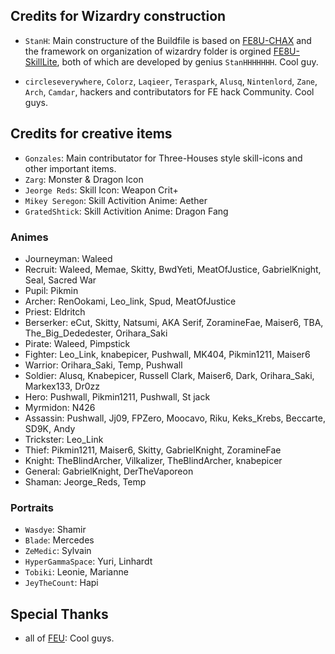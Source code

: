 
## Credits for Wizardry construction

- `StanH`: Main constructure of the Buildfile is based on [FE8U-CHAX](https://github.com/StanHash/FE-CHAX.git) and the framework on organization of wizardry folder is orgined [FE8U-SkillLite](https://github.com/StanHash/SkillsLite.git), both of which are developed by genius `StanHHHHHHH`. Cool guy.

- `circleseverywhere`, `Colorz`, `Laqieer`, `Teraspark`, `Alusq`, `Nintenlord`, `Zane`, `Arch`, `Camdar`, hackers and contributators for FE hack Community. Cool guys.



## Credits for creative items

- `Gonzales`: Main contributator for Three-Houses style skill-icons and other important items.
- `Zarg`: Monster & Dragon Icon
- `Jeorge Reds`: Skill Icon: Weapon Crit+
- `Mikey Seregon`: Skill Activition Anime: Aether
- `GratedShtick`: Skill Activition Anime: Dragon Fang

### Animes
- Journeyman: Waleed
- Recruit: Waleed, Memae, Skitty, BwdYeti, MeatOfJustice, GabrielKnight, Seal, Sacred War
- Pupil: Pikmin
- Archer: RenOokami, Leo_link, Spud, MeatOfJustice
- Priest: Eldritch
- Berserker: eCut, Skitty, Natsumi, AKA Serif, ZoramineFae, Maiser6, TBA, The_Big_Dededester, Orihara_Saki
- Pirate: Waleed, Pimpstick
- Fighter: Leo_Link, knabepicer, Pushwall, MK404, Pikmin1211, Maiser6
- Warrior: Orihara_Saki, Temp, Pushwall
- Soldier: Alusq, Knabepicer, Russell Clark, Maiser6, Dark, Orihara_Saki, Markex133, Dr0zz
- Hero: Pushwall, Pikmin1211, Pushwall, St jack
- Myrmidon: N426
- Assassin: Pushwall, Jj09, FPZero, Moocavo, Riku, Keks_Krebs, Beccarte, SD9K, Andy
- Trickster: Leo_Link
- Thief: Pikmin1211, Maiser6, Skitty, GabrielKnight, ZoramineFae
- Knight: TheBlindArcher, Vilkalizer, TheBlindArcher, knabepicer
- General: GabrielKnight, DerTheVaporeon
- Shaman: Jeorge_Reds, Temp

### Portraits
- `Wasdye`: Shamir
- `Blade`: Mercedes
- `ZeMedic`: Sylvain
- `HyperGammaSpace`: Yuri, Linhardt
- `Tobiki`: Leonie, Marianne
- `JeyTheCount`: Hapi

## Special Thanks

- all of [FEU](https://feuniverse.us/): Cool guys.

